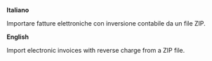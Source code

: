 **Italiano**

Importare fatture elettroniche con inversione contabile da un file ZIP.

**English**

Import electronic invoices with reverse charge from a ZIP file.
